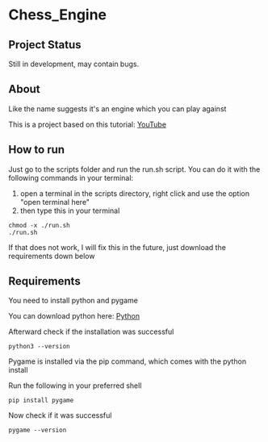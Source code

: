 # Chess_Engine
## Project Status

Still in development, may contain bugs. 

## About

Like the name suggests it's an engine which you can 
play against

This is a project based on this tutorial:
[YouTube](https://www.youtube.com/watch?v=EnYui0e73Rs)

## How to run

Just go to the scripts folder and run the run.sh script.
You can do it with the following commands in your terminal:
1. open a terminal in the scripts directory, right click and use the option "open terminal here"
2. then type this in your terminal
```shell
chmod -x ./run.sh
./run.sh
```
If that does not work, I will fix this in the future, 
just download the requirements down below

## Requirements

You need to install python and pygame

You can download python here:
[Python](https://www.python.org/downloads/)

Afterward check if the installation was successful
```shell
python3 --version
```

Pygame is installed via the pip command, which comes 
with the python install

Run the following in your preferred shell

```shell
pip install pygame
```
Now check if it was successful
```shell
pygame --version
```
